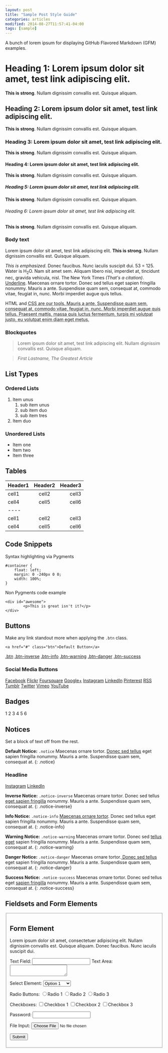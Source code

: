 ```yaml
---
layout: post
title: "Sample Post Style Guide"
categories: articles
modified: 2014-08-27T11:57:41-04:00
tags: [sample]
---
```


A bunch of lorem ipsum for displaying GitHub Flavored Markdown (GFM) examples.

# Heading 1: Lorem ipsum dolor sit amet, test link adipiscing elit.
**This is strong**. Nullam dignissim convallis est. Quisque aliquam.

## Heading 2: Lorem ipsum dolor sit amet, test link adipiscing elit.
**This is strong**. Nullam dignissim convallis est. Quisque aliquam.

### Heading 3: Lorem ipsum dolor sit amet, test link adipiscing elit.
**This is strong**. Nullam dignissim convallis est. Quisque aliquam.

#### Heading 4: Lorem ipsum dolor sit amet, test link adipiscing elit.
**This is strong**. Nullam dignissim convallis est. Quisque aliquam.

##### Heading 5: Lorem ipsum dolor sit amet, test link adipiscing elit.
**This is strong**. Nullam dignissim convallis est. Quisque aliquam.

###### Heading 6: Lorem ipsum dolor sit amet, test link adipiscing elit.
**This is strong**. Nullam dignissim convallis est. Quisque aliquam.

### Body text

Lorem ipsum dolor sit amet, test link adipiscing elit. **This is strong**.
 Nullam dignissim convallis est. Quisque aliquam.

*This is emphasized*. Donec faucibus. Nunc iaculis suscipit dui. 53 = 125.
 Water is H<sub>2</sub>O. Nam sit amet sem. Aliquam libero nisi, imperdiet at,
 tincidunt nec, gravida vehicula, nisl. The New York Times
 <cite>(That's a citation)</cite>. <u>Underline</u>.
 Maecenas ornare tortor. Donec sed tellus eget sapien fringilla nonummy.
 Mauris a ante. Suspendisse quam sem, consequat at, commodo vitae, feugiat in, nunc.
 Morbi imperdiet augue quis tellus.

HTML and <abbr title="cascading stylesheets">CSS<abbr> are our tools. Mauris a ante.
 Suspendisse quam sem, consequat at, commodo vitae, feugiat in, nunc.
 Morbi imperdiet augue quis tellus. Praesent mattis, massa quis luctus fermentum,
 turpis mi volutpat justo, eu volutpat enim diam eget metus.

### Blockquotes

> Lorem ipsum dolor sit amet, test link adipiscing elit. Nullam dignissim convallis est. Quisque aliquam.

> <cite>First Lastname, *The Greatest Article*</cite>

## List Types

### Ordered Lists

1. Item unus
	 1. sub item unus
	 2. sub item duo
	 3. sub item tres
2. Item duo

### Unordered Lists

* Item one
* Item two
* Item three

## Tables

| Header1 | Header2 | Header3 |
|:--------|:-------:|--------:|
| cell1   | cell2   | cell3   |
| cell4   | cell5   | cell6   |
|----
| cell1   | cell2   | cell3   |
| cell4   | cell5   | cell6   |

## Code Snippets

Syntax highlighting via Pygments

```
#container {
	float: left;  
	margin: 0 -240px 0 0;  
	width: 100%;
}
```

Non Pygments code example

	<div id="awesome">
			<p>This is great isn't it?</p>
	</div>

## Buttons

Make any link standout more when applying the `.btn` class.

```
<a href="#" class="btn">Default Button</a>
```

<a href="#" class="btn">.btn</a>
<a href="#" class="btn-inverse">.btn-inverse</a>
<a href="#" class="btn-info">.btn-info</a>
<a href="#" class="btn-warning">.btn-warning</a>
<a href="#" class="btn-danger">.btn-danger</a>
<a href="#" class="btn-success">.btn-success</a>

### Social Media Buttons

<a href="#" class="btn-social facebook"><i class="fa fa-facebook" aria-hidden="true"></i> Facebook</a>
<a href="#" class="btn-social flickr"><i class="fa fa-flickr" aria-hidden="true"></i> Flickr</a>
<a href="#" class="btn-social foursquare"><i class="fa fa-foursquare" aria-hidden="true"></i> Foursquare</a>
<a href="#" class="btn-social google-plus"><i class="fa fa-google-plus" aria-hidden="true"></i> Google+</a>
<a href="#" class="btn-social instagram"><i class="fa fa-instagram" aria-hidden="true"></i> Instagram</a>
<a href="#" class="btn-social linkedin"><i class="fa fa-linkedin" aria-hidden="true"></i> LinkedIn</a>
<a href="#" class="btn-social pinterest"><i class="fa fa-pinterest" aria-hidden="true"></i> Pinterest</a>
<a href="#" class="btn-social rss"><i class="fa fa-rss" aria-hidden="true"></i> RSS</a>
<a href="#" class="btn-social tumblr"><i class="fa fa-tumblr" aria-hidden="true"></i> Tumblr</a>
<a href="#" class="btn-social twitter"><i class="fa fa-twitter" aria-hidden="true"></i> Twitter</a>
<a href="#" class="btn-social vimeo"><i class="fa fa-vimeo-square" aria-hidden="true"></i> Vimeo</a>
<a href="#" class="btn-social youtube"><i class="fa fa-youtube" aria-hidden="true"></i> YouTube</a>

## Badges

<div class="badges">
	<span class="badge">1</span>
	<span class="badge inverse">2</span>
	<span class="badge info">3</span>
	<span class="badge warning">4</span>
	<span class="badge danger">5</span>
	<span class="badge success">6</span>
</div>

## Notices

Set a block of text off from the rest.

**Default Notice:** `.notice` Maecenas ornare tortor. [Donec sed tellus]()
 eget sapien fringilla nonummy. Mauris a ante. Suspendisse quam sem, consequat at.
 {: .notice}

<div class="notice">
	<h3>Headline</h3>
	<div class="inline-btn">
		<a href="#" class="btn-social instagram"><i class="fa fa-instagram" aria-hidden="true"></i> Instagram</a>
		<a href="#" class="btn-social linkedin"><i class="fa fa-linkedin" aria-hidden="true"></i> LinkedIn</a>
	</div><!-- /.inline-btn -->
</div><!-- /.notice -->

**Inverse Notice:** `.notice-inverse` Maecenas ornare tortor.
 Donec sed tellus [eget sapien fringilla]() nonummy. Mauris a ante. Suspendisse quam sem, consequat at.
 {: .notice-inverse}

**Info Notice:** `.notice-info` [Maecenas ornare tortor]().
 Donec sed tellus eget sapien fringilla nonummy. Mauris a ante. Suspendisse quam sem, consequat at.
 {: .notice-info}

**Warning Notice:** `.notice-warning` Maecenas ornare tortor.
 Donec sed [tellus eget]() sapien fringilla nonummy. Mauris a ante. Suspendisse quam sem, consequat at.
 {: .notice-warning}

**Danger Notice:** `.notice-danger` Maecenas ornare tortor.[ Donec sed tellus]()
 eget sapien fringilla nonummy. Mauris a ante. Suspendisse quam sem, consequat at.
 {: .notice-danger}

**Success Notice:** `.notice-success` Maecenas ornare tortor.
 Donec sed tellus eget [sapien fringilla]() nonummy. Mauris a ante. Suspendisse quam sem, consequat at.
 {: .notice-success}

## Fieldsets and Form Elements

<fieldset>
	<form>
		<h2>Form Element</h2>
		<p>Lorem ipsum dolor sit amet, consectetuer adipiscing elit. Nullam dignissim convallis est. Quisque aliquam. Donec faucibus. Nunc iaculis suscipit dui.</p>
		<label for="text_field">Text Field:</label>
		<input type="text" id="text_field" />
		<label for="text_area">Text Area:</label>
		<textarea id="text_area"></textarea>
		<p>
			<label for="select_element">Select Element:</label>
			<select name="select_element">
				<optgroup label="Option Group 1">
					<option value="1">Option 1</option>
					<option value="2">Option 2</option>
					<option value="3">Option 3</option>
				</optgroup>
				<optgroup label="Option Group 2">
					<option value="1">Option 1</option>
					<option value="2">Option 2</option>
					<option value="3">Option 3</option>
				</optgroup>
			</select>
		</p>
		<p>
			<label for="radio_buttons">Radio Buttons:</label>
			<label><input type="radio" class="radio" name="radio_button" value="radio_1" />Radio 1</label>
			<label><input type="radio" class="radio" name="radio_button" value="radio_2" />Radio 2</label>
			<label><input type="radio" class="radio" name="radio_button" value="radio_3" />Radio 3</label>
		</p>
		<p>
			<label for="checkboxes">Checkboxes:</label>
			<label><input type="checkbox" class="checkbox" name="checkboxes" value="check_1" />Checkbox 1</label>
			<label><input type="checkbox" class="checkbox" name="checkboxes" value="check_2" />Checkbox 2</label>
			<label><input type="checkbox" class="checkbox" name="checkboxes" value="check_3" />Checkbox 3</label>
		</p>
		<p>
			<label for="password">Password:</label>
			<input type="password" class="password" name="password" />
		</p>
		<p>
			<label for="file">File Input:</label>
			<input type="file" class="file" name="file" />
		</p>
		<p>
			<input class="btn" type="submit" value="Submit" />
		</p>
	</form>
</fieldset>
